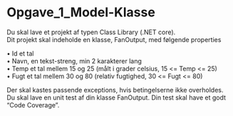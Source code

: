 # Opgave_1_Model-Klasse
Du skal lave et projekt af typen Class Library (.NET core).  
Dit projekt skal indeholde en klasse, FanOutput, med følgende properties  

• Id et tal  
• Navn, en tekst-streng, min 2 karakterer lang  
• Temp et tal mellem 15 og 25 (målt i grader celsius, 15 &lt;= Temp &lt;= 25)  
• Fugt et tal mellem 30 og 80 (relativ fugtighed, 30 &lt;= Fugt &lt;= 80)  

Der skal kastes passende exceptions, hvis betingelserne ikke overholdes.  
Du skal lave en unit test af din klasse FanOutput. Din test skal have et godt “Code Coverage”.
